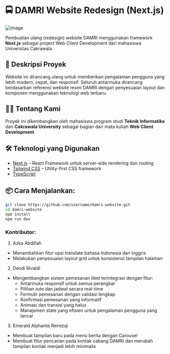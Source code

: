 # 🚍 DAMRI Website Redesign (Next.js)

![image](https://github.com/user-attachments/assets/18f1165f-5759-439a-a894-998f54173e7f)

Pembuatan ulang (redesign) website DAMRI menggunakan framework **Next.js** sebagai project Web Client Development dari mahasiswa Universitas Cakrawala.

## 📌 Deskripsi Proyek

Website ini dirancang ulang untuk memberikan pengalaman pengguna yang lebih modern, cepat, dan responsif. Seluruh antarmuka dirancang berdasarkan referensi website resmi DAMRI dengan penyesuaian layout dan komponen menggunakan teknologi web terbaru.

## 🧑‍🎓 Tentang Kami

Proyek ini dikembangkan oleh mahasiswa program studi **Teknik Informatika** dari **Cakrawala University** sebagai bagian dari mata kuliah **Web Client Development**.

## 🛠️ Teknologi yang Digunakan

- [Next.js](https://nextjs.org/) – React Framework untuk server-side rendering dan routing
- [Tailwind CSS](https://tailwindcss.com/) – Utility-first CSS framework
- [TypeScript](https://www.typescriptlang.org/)

## 📦 Cara Menjalankan:

```bash
git clone https://github.com/username/damri-website.git
cd damri-website
npm install
npm run dev
```

### Kontributor:
1. Azka Abdillah
- Menambahkan fitur opsi translate bahasa Indonesia dan Inggris
- Melakukan penyesuaian layout grid untuk konsistensi tampilan halaman
2. Dendi Rivaldi
- Mengembangkan sistem pemesanan tiket terintegrasi dengan fitur:
  - Antarmuka responsif untuk semua perangkat
  - Pilihan rute dan jadwal secara real-time
  - Formulir pemesanan dengan validasi lengkap
  - Konfirmasi pemesanan yang informatif
  - Animasi dan transisi yang halus
  - Manajemen state yang efisien untuk pengalaman pengguna yang lancar
3. Emerald Alphante Reirezqi
- Membuat tampilan baru pada menu berita dengan Carousel
- Membuat fitur pencarian pada kontak cabang DAMRI dan merubah tampilan kontak menjadi lebih minimalis
